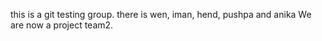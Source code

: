 this is a git testing group. there is wen, iman, hend, pushpa and anika
We are now a project team2.
